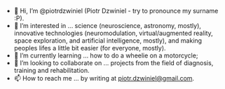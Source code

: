 - 👋 Hi, I’m @piotrdzwiniel (Piotr Dzwiniel - try to pronounce my surname :P).
- 👀 I’m interested in ... science (neuroscience, astronomy, mostly), innovative technologies (neuromodulation, virtual/augmented reality, space exploration, and artificial intelligence, mostly), and making peoples lifes a little bit easier (for everyone, mostly). 
- 🌱 I’m currently learning ... how to do a wheelie on a motorcycle;
- 💞️ I’m looking to collaborate on ... projects from the field of diagnosis, training and rehabilitation.
- 📫 How to reach me ... by writing at piotr.dzwiniel@gmail.com.

<!---
piotrdzwiniel/piotrdzwiniel is a ✨ special ✨ repository because its `README.md` (this file) appears on your GitHub profile.
You can click the Preview link to take a look at your changes.
--->
